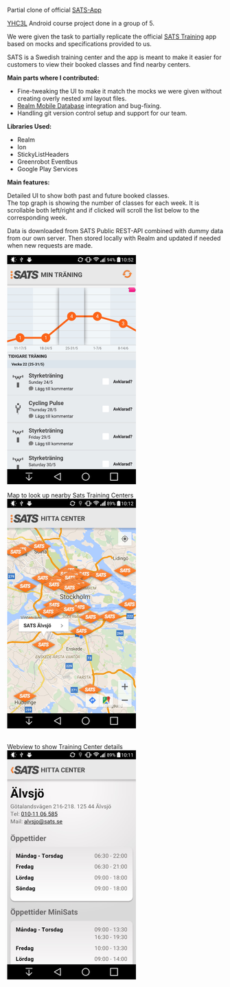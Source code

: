 Partial clone of official [SATS-App](https://play.google.com/store/apps/details?id=com.sats.sats)

[YHC3L](http://yhc3l.se) Android course project done in a group of 5.

We were given the task to partially replicate the official [SATS Training](https://play.google.com/store/apps/details?id=com.sats.sats) app based on mocks and specifications provided to us.

SATS is a Swedish training center and the app is meant to make it easier for customers to view their booked classes and find nearby centers.

**Main parts where I contributed:**
* Fine-tweaking the UI to make it match the mocks we were given without creating overly nested xml layout files.
* [Realm Mobile Database](http://www.realm.io) integration and bug-fixing.
* Handling git version control setup and support for our team.


**Libraries Used:**
* Realm
* Ion
* StickyListHeaders
* Greenrobot Eventbus
* Google Play Services

**Main features:**

Detailed UI to show both past and future booked classes.  
The top graph is showing the number of classes for each week. It is scrollable both left/right and if clicked will scroll the list below to the corresponding week.  

Data is downloaded from SATS Public REST-API combined with dummy data from our own server. Then stored locally with Realm and updated if needed when new requests are made.


<img src="screenshots/sats_main.jpg" width="300"/>  
<br />


Map to look up nearby Sats Training Centers
<img src="screenshots/sats_center_map.jpg" width="300"/>  
<br />

Webview to show Training Center details
<img src="screenshots/sats_center_webview.jpg" width="300"/>
